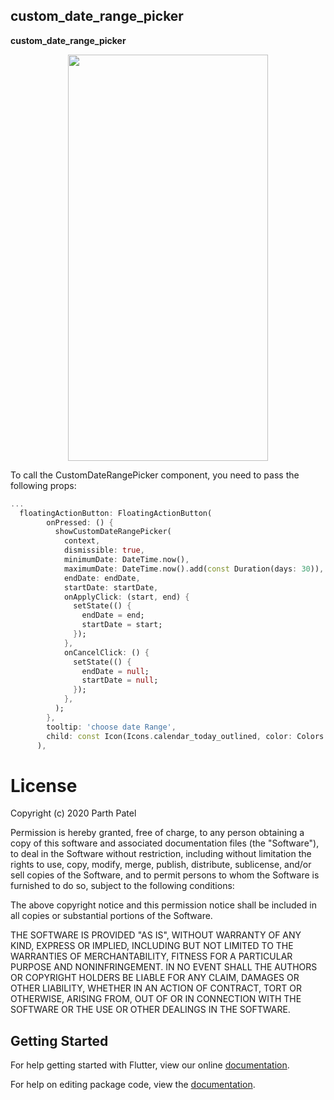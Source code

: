 ## custom_date_range_picker

**custom_date_range_picker**

<p align="center"><img src="https://raw.githubusercontent.com/El-Mazouzi/custom_date_range_picker/master/screenshot.jpg" width="320" height="650"/></p>

To call the CustomDateRangePicker component, you need to pass the following props:

```dart
...
  floatingActionButton: FloatingActionButton(
        onPressed: () {
          showCustomDateRangePicker(
            context,
            dismissible: true,
            minimumDate: DateTime.now(),
            maximumDate: DateTime.now().add(const Duration(days: 30)),
            endDate: endDate,
            startDate: startDate,
            onApplyClick: (start, end) {
              setState(() {
                endDate = end;
                startDate = start;
              });
            },
            onCancelClick: () {
              setState(() {
                endDate = null;
                startDate = null;
              });
            },
          );
        },
        tooltip: 'choose date Range',
        child: const Icon(Icons.calendar_today_outlined, color: Colors.white),
      ),
```

# License

Copyright (c) 2020 Parth Patel

Permission is hereby granted, free of charge, to any person obtaining a copy
of this software and associated documentation files (the "Software"), to deal
in the Software without restriction, including without limitation the rights
to use, copy, modify, merge, publish, distribute, sublicense, and/or sell
copies of the Software, and to permit persons to whom the Software is
furnished to do so, subject to the following conditions:

The above copyright notice and this permission notice shall be included in all
copies or substantial portions of the Software.

THE SOFTWARE IS PROVIDED "AS IS", WITHOUT WARRANTY OF ANY KIND, EXPRESS OR
IMPLIED, INCLUDING BUT NOT LIMITED TO THE WARRANTIES OF MERCHANTABILITY,
FITNESS FOR A PARTICULAR PURPOSE AND NONINFRINGEMENT. IN NO EVENT SHALL THE
AUTHORS OR COPYRIGHT HOLDERS BE LIABLE FOR ANY CLAIM, DAMAGES OR OTHER
LIABILITY, WHETHER IN AN ACTION OF CONTRACT, TORT OR OTHERWISE, ARISING FROM,
OUT OF OR IN CONNECTION WITH THE SOFTWARE OR THE USE OR OTHER DEALINGS IN THE
SOFTWARE.

## Getting Started

For help getting started with Flutter, view our online [documentation](https://flutter.io/).

For help on editing package code, view the [documentation](https://flutter.io/developing-packages/).
